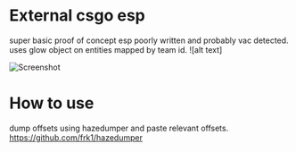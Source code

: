 # External csgo esp
 super basic proof of concept esp poorly written and probably vac detected. uses glow object on entities mapped by team id.
 ![alt text] 


 ![Screenshot](https://cdn.discordapp.com/attachments/314339513327681536/1049997026504491048/image.png)
 # How to use
 
 dump offsets using hazedumper and paste relevant offsets.
       https://github.com/frk1/hazedumper
